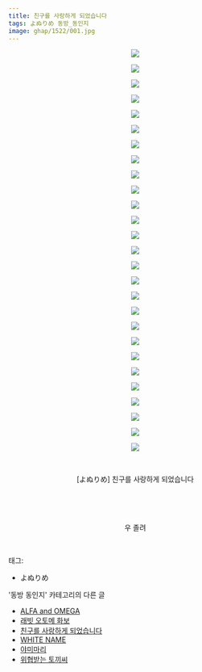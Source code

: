 ```yaml
---
title: 친구를 사랑하게 되었습니다
tags: よぬりめ 동방_동인지
image: ghap/1522/001.jpg
---
```

<div class="article">
<p style="text-align: center; clear: none; float: none;"><img src="{{ site.nasurl }}/ghap/1522/001.jpg"/></p>
<p style="text-align: center; clear: none; float: none;"><img src="{{ site.nasurl }}/ghap/1522/002.jpg"/></p>
<p style="text-align: center; clear: none; float: none;"><img src="{{ site.nasurl }}/ghap/1522/003.jpg"/></p>
<p style="text-align: center; clear: none; float: none;"><img src="{{ site.nasurl }}/ghap/1522/004.jpg"/></p>
<p style="text-align: center; clear: none; float: none;"><img src="{{ site.nasurl }}/ghap/1522/005.jpg"/></p>
<p style="text-align: center; clear: none; float: none;"><img src="{{ site.nasurl }}/ghap/1522/006.jpg"/></p>
<p style="text-align: center; clear: none; float: none;"><img src="{{ site.nasurl }}/ghap/1522/007.jpg"/></p>
<p style="text-align: center; clear: none; float: none;"><img src="{{ site.nasurl }}/ghap/1522/008.jpg"/></p>
<p style="text-align: center; clear: none; float: none;"><img src="{{ site.nasurl }}/ghap/1522/009.jpg"/></p>
<p style="text-align: center; clear: none; float: none;"><img src="{{ site.nasurl }}/ghap/1522/010.jpg"/></p>
<p style="text-align: center; clear: none; float: none;"><img src="{{ site.nasurl }}/ghap/1522/011.jpg"/></p>
<p style="text-align: center; clear: none; float: none;"><img src="{{ site.nasurl }}/ghap/1522/012.jpg"/></p>
<p style="text-align: center; clear: none; float: none;"><img src="{{ site.nasurl }}/ghap/1522/013.jpg"/></p>
<p style="text-align: center; clear: none; float: none;"><img src="{{ site.nasurl }}/ghap/1522/014.jpg"/></p>
<p style="text-align: center; clear: none; float: none;"><img src="{{ site.nasurl }}/ghap/1522/015.jpg"/></p>
<p style="text-align: center; clear: none; float: none;"><img src="{{ site.nasurl }}/ghap/1522/016.jpg"/></p>
<p style="text-align: center; clear: none; float: none;"><img src="{{ site.nasurl }}/ghap/1522/017.jpg"/></p>
<p style="text-align: center; clear: none; float: none;"><img src="{{ site.nasurl }}/ghap/1522/018.jpg"/></p>
<p style="text-align: center; clear: none; float: none;"><img src="{{ site.nasurl }}/ghap/1522/019.jpg"/></p>
<p style="text-align: center; clear: none; float: none;"><img src="{{ site.nasurl }}/ghap/1522/020.jpg"/></p>
<p style="text-align: center; clear: none; float: none;"><img src="{{ site.nasurl }}/ghap/1522/021.jpg"/></p>
<p style="text-align: center; clear: none; float: none;"><img src="{{ site.nasurl }}/ghap/1522/022.jpg"/></p>
<p style="text-align: center; clear: none; float: none;"><img src="{{ site.nasurl }}/ghap/1522/023.jpg"/></p>
<p style="text-align: center; clear: none; float: none;"><img src="{{ site.nasurl }}/ghap/1522/024.jpg"/></p>
<p style="text-align: center; clear: none; float: none;"><img src="{{ site.nasurl }}/ghap/1522/025.jpg"/></p>
<p style="text-align: center; clear: none; float: none;"><img src="{{ site.nasurl }}/ghap/1522/026.jpg"/></p>
<p style="text-align: center; clear: none; float: none;"><img src="{{ site.nasurl }}/ghap/1522/027.jpg"/></p>
<p style="text-align: center; clear: none; float: none;"><br/></p>
<p style="text-align: center; clear: none; float: none;">[よぬりめ] 친구를 사랑하게 되었습니다</p>
<p style="text-align: center; clear: none; float: none;"><br/></p>
<p style="text-align: center; clear: none; float: none;"><br/></p>
<p style="text-align: center; clear: none; float: none;">우 졸려</p>
<p><br/></p>
</div><div class="tagTrail">
<p>태그: </p>
<ul>
<li>よぬりめ</li>
</ul>
</div><div class="another">
<p>'동방 동인지' 카테고리의 다른 글</p>
<ul>
<li><a href="/2016-08-12-ghap_1524">ALFA and OMEGA</a></li>
<li><a href="/2016-08-12-ghap_1523">래빗 오토메 화보</a></li>
<li><a href="/2016-08-12-ghap_1522">친구를 사랑하게 되었습니다</a></li>
<li><a href="/2016-08-12-ghap_1521">WHITE NAME</a></li>
<li><a href="/2016-08-12-ghap_1520">야미마리</a></li>
<li><a href="/2016-08-12-ghap_1519">위협받는 토끼씨</a></li>
</ul>
</div><div class="cb_module cb_fluid">
<div class="cb_wrt cb_profile">
</div><!-- commentList close -->
</div>